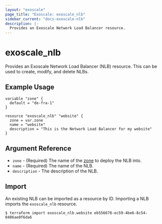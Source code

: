 ```yaml
---
layout: "exoscale"
page_title: "Exoscale: exoscale_nlb"
sidebar_current: "docs-exoscale-nlb"
description: |-
  Provides an Exoscale Network Load Balancer resource.
---
```


# exoscale\_nlb

Provides an Exoscale Network Load Balancer (NLB) resource. This can be used to create, modify, and delete NLBs.


## Example Usage

```hcl
variable "zone" {
  default = "de-fra-1"
}

resource "exoscale_nlb" "website" {
  zone = var.zone
  name = "website"
  description = "This is the Network Load Balancer for my website"
}
```

## Argument Reference

* `zone` - (Required) The name of the [zone][zone] to deploy the NLB into.
* `name` - (Required) The name of the NLB.
* `description` - The description of the NLB.

[zone]: https://www.exoscale.com/datacenters/

## Import

An existing NLB can be imported as a resource by ID. Importing a NLB imports the `exoscale_nlb` resource.

```console
$ terraform import exoscale_nlb.website eb556678-ec59-4be6-8c54-0406ae0f6da6

```
